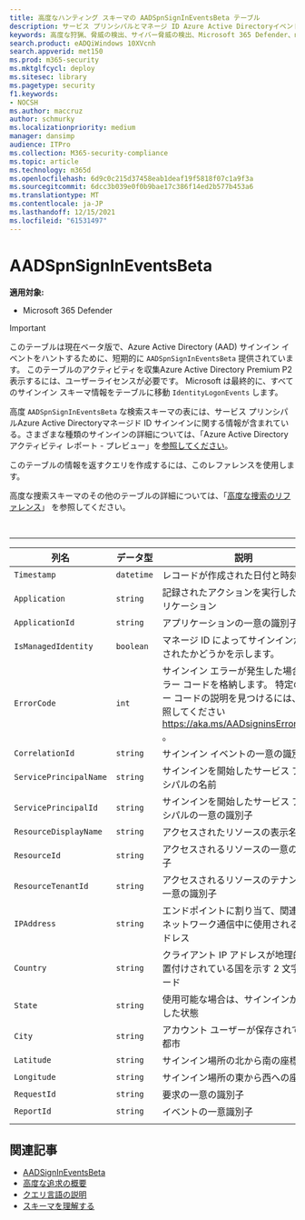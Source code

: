 ```yaml
---
title: 高度なハンティング スキーマの AADSpnSignInEventsBeta テーブル
description: サービス プリンシパルとマネージ ID Azure Active Directoryイベント テーブルに関連付けられている情報について説明します。
keywords: 高度な狩猟、脅威の検出、サイバー脅威の検出、Microsoft 365 Defender、microsoft 365、m365、検索、クエリ、テレメトリ、スキーマ参照、kusto、table、column、data type、description、AlertInfo、アラート、エンティティ、証拠、ファイル、IP アドレス、デバイス、コンピューター、ユーザー、アカウント、ID、AAD
search.product: eADQiWindows 10XVcnh
search.appverid: met150
ms.prod: m365-security
ms.mktglfcycl: deploy
ms.sitesec: library
ms.pagetype: security
f1.keywords:
- NOCSH
ms.author: maccruz
author: schmurky
ms.localizationpriority: medium
manager: dansimp
audience: ITPro
ms.collection: M365-security-compliance
ms.topic: article
ms.technology: m365d
ms.openlocfilehash: 6d9c0c215d37458eab1deaf19f5818f07c1a9f3a
ms.sourcegitcommit: 6dcc3b039e0f0b9bae17c386f14ed2b577b453a6
ms.translationtype: MT
ms.contentlocale: ja-JP
ms.lasthandoff: 12/15/2021
ms.locfileid: "61531497"
---
```

# <a name="aadspnsignineventsbeta"></a>AADSpnSignInEventsBeta

**適用対象:**
- Microsoft 365 Defender

> [!IMPORTANT]
> このテーブルは現在ベータ版で、Azure Active Directory (AAD) サインイン イベントをハントするために、短期的に `AADSpnSignInEventsBeta` 提供されています。 このテーブルのアクティビティを収集Azure Active Directory Premium P2表示するには、ユーザーライセンスが必要です。 Microsoft は最終的に、すべてのサインイン スキーマ情報をテーブルに移動 `IdentityLogonEvents` します。

高度 `AADSpnSignInEventsBeta` な検索スキーマの表には、サービス プリンシパルAzure Active Directoryマネージド ID サインインに関する情報が含まれている。さまざまな種類のサインインの詳細については、「Azure Active Directoryアクティビティ レポート - プレビュー」を[参照してください](/azure/active-directory/reports-monitoring/concept-all-sign-ins)。

このテーブルの情報を返すクエリを作成するには、このレファレンスを使用します。

高度な捜索スキーマのその他のテーブルの詳細については、「[高度な捜索のリファレンス](/windows/security/threat-protection/microsoft-defender-atp/advanced-hunting-reference)」 を参照してください。

<br>

****

|列名|データ型|説明|
|---|---|---|
|`Timestamp`|`datetime`|レコードが作成された日付と時刻|
|`Application`|`string`|記録されたアクションを実行したアプリケーション|
|`ApplicationId`|`string`|アプリケーションの一意の識別子|
|`IsManagedIdentity`|`boolean`|マネージ ID によってサインインが開始されたかどうかを示します。|
|`ErrorCode`|`int`|サインイン エラーが発生した場合のエラー コードを格納します。 特定のエラー コードの説明を見つけるには、 を参照してください <https://aka.ms/AADsigninsErrorCodes> 。|
|`CorrelationId`|`string`|サインイン イベントの一意の識別子|
|`ServicePrincipalName`|`string`|サインインを開始したサービス プリンシパルの名前|
|`ServicePrincipalId`|`string`|サインインを開始したサービス プリンシパルの一意の識別子|
|`ResourceDisplayName`|`string`|アクセスされたリソースの表示名|
|`ResourceId`|`string`|アクセスされるリソースの一意の識別子|
|`ResourceTenantId`|`string`|アクセスされるリソースのテナントの一意の識別子|
|`IPAddress`|`string`|エンドポイントに割り当て、関連するネットワーク通信中に使用される IP アドレス|
|`Country`|`string`|クライアント IP アドレスが地理的に位置付けされている国を示す 2 文字のコード|
|`State`|`string`|使用可能な場合は、サインインが発生した状態|
|`City`|`string`|アカウント ユーザーが保存されている都市|
|`Latitude`|`string`|サインイン場所の北から南の座標|
|`Longitude`|`string`|サインイン場所の東から西への座標|
|`RequestId`|`string`|要求の一意の識別子|
|`ReportId`|`string`|イベントの一意識別子|
||||

## <a name="related-articles"></a>関連記事

- [AADSignInEventsBeta](./advanced-hunting-aadsignineventsbeta-table.md)
- [高度な追求の概要](/windows/security/threat-protection/microsoft-defender-atp/advanced-hunting-overview)
- [クエリ言語の説明](/windows/security/threat-protection/microsoft-defender-atp/advanced-hunting-query-language)
- [スキーマを理解する](/windows/security/threat-protection/microsoft-defender-atp/advanced-hunting-schema-reference)
